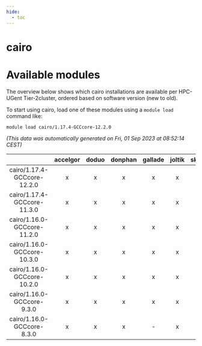 ```yaml
---
hide:
  - toc
---
```


cairo
=====

# Available modules


The overview below shows which cairo installations are available per HPC-UGent Tier-2cluster, ordered based on software version (new to old).

To start using cairo, load one of these modules using a `module load` command like:

```shell
module load cairo/1.17.4-GCCcore-12.2.0
```

*(This data was automatically generated on Fri, 01 Sep 2023 at 08:52:14 CEST)*  

| |accelgor|doduo|donphan|gallade|joltik|skitty|swalot|victini|
| :---: | :---: | :---: | :---: | :---: | :---: | :---: | :---: | :---: |
|cairo/1.17.4-GCCcore-12.2.0|x|x|x|x|x|x|x|x|
|cairo/1.17.4-GCCcore-11.3.0|x|x|x|x|x|x|x|x|
|cairo/1.16.0-GCCcore-11.2.0|x|x|x|x|x|x|x|x|
|cairo/1.16.0-GCCcore-10.3.0|x|x|x|x|x|x|x|x|
|cairo/1.16.0-GCCcore-10.2.0|x|x|x|x|x|x|x|x|
|cairo/1.16.0-GCCcore-9.3.0|x|x|x|x|x|x|x|x|
|cairo/1.16.0-GCCcore-8.3.0|x|x|x|-|x|x|x|x|
